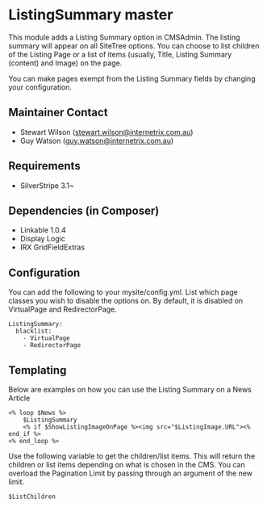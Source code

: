 ListingSummary master
=======================================

This module adds a Listing Summary option in CMSAdmin. The listing summary will appear on all SiteTree options. You can choose to list children of the Listing Page or a list of items (usually, Title, Listing Summary (content) and Image) on the page.

You can make pages exempt from the Listing Summary fields by changing your configuration.

Maintainer Contact
------------------
*  Stewart Wilson (<stewart.wilson@internetrix.com.au>)
*  Guy Watson (<guy.watson@internetrix.com.au>)

## Requirements

* SilverStripe 3.1~

## Dependencies (in Composer)

* Linkable 1.0.4
* Display Logic
* IRX GridFieldExtras

## Configuration

You can add the following to your mysite/config.yml. List which page classes you wish to disable the options on. By default, it is disabled on VirtualPage and RedirectorPage.

	ListingSummary:
	  blacklist:
	    - VirtualPage
	    - RedirectorPage
 
## Templating

Below are examples on how you can use the Listing Summary on a News Article

	<% loop $News %>
		$ListingSummary
		<% if $ShowListingImageOnPage %><img src="$ListingImage.URL"><% end_if %>
	<% end_loop %>  
	
Use the following variable to get the children/list items. This will return the children or list items depending on what is chosen in the CMS. You can overload the Pagination Limit by passing through an argument of the new limit.

	$ListChildren